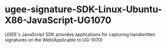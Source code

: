 # ugee-signature-SDK-Linux-Ubuntu-X86-JavaScript-UG1070
UGEE's JavaScript SDK provides applications for capturing handwritten signatures on the Web(Applicable to UG-1070)
